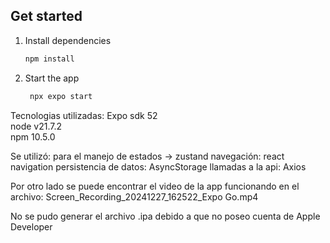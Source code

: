 
## Get started

1. Install dependencies

   ```bash
   npm install
   ```

2. Start the app

   ```bash
    npx expo start
   ```

Tecnologias utilizadas:
   Expo sdk 52  
   node v21.7.2  
   npm 10.5.0  

Se utilizó:
   para el manejo de estados -> zustand
   navegación: react navigation
   persistencia de datos: AsyncStorage
   llamadas a la api: Axios

Por otro lado se puede encontrar el video de la app funcionando en el archivo: 
Screen_Recording_20241227_162522_Expo Go.mp4

No se pudo generar el archivo .ipa debido a que no poseo cuenta de Apple Developer


   
